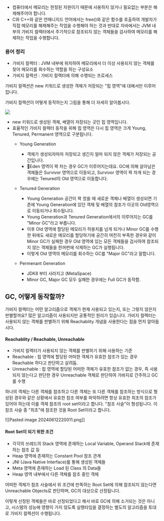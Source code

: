 
- 컴퓨터에서 메모리는 한정된 자원이기 때문에 사용하지 않거나 필요없는 부분은 해제해주어야 합니다.
- C와 C++와 같은 언매니지드 언어에서는 free()와 같은 함수를 호출하여 개발자가 직접 메모리를 해제해주는 작업을 수행해야 하는 것과 반대로 자바에서는 JVM 내부의 가비지 컬렉터에서 주기적으로 참조되지 않는 객체들을 검사하여 메모리를 해제하는 작업을 수행합니다.


### 용어 정리

- 가비지 컬렉터 : JVM 내부에 위치하여 메모리에서 더 이상 사용되지 않는 객체를 찾아 메모리를 회수하는 역할을 하는 구성요소
- 가비지 컬렉션 :  가비지 컬렉터에 의해 수행되는 프로세스


가비지 컬렉션은 new 키워드로 생성한 객체가 저장되는 "힙 영역"에 대해서만 이루어집니다.

가비지 컬렉션이 어떻게 동작하는지 그림을 통해 더 자세히 알아봅시다.

![](https://blog.kakaocdn.net/dn/cA4Dv9/btsuQvxlS8p/1PUKO2vZSVWAhEx7QkYSE1/img.png)

- new 키워드로 생성된 객체, 배열이 저장되는 곳인 힙 영역입니다.
- 효율적인 가비지 컬렉터 동작을 위해 힙 영역은 다시 힙 영역은 크게 Young, Tenured, Permanent 영역으로 구분됩니다.
    - Young Generation 
	    - 객체가 생성되자마자 저장되고 생긴지 얼마 되지 않은 객체가 저장되는 공간입니다. 
	    - Eden 영역이 꽉 차는 경우 GC가 이루어지는데요. GC에 의해 살아남은 객체들은 Survivor 영역으로 이동되고, Survivor 영역이 꽉 차게 되는 경우에는 Tenured의 Old 영역으로 이동합니다.
 
    - Tenured Generation
	    - Young Generation 공간이 꽉 찼을 때 새로운 객체나 배열이 생성되면 기존에 Young Generation에 있던 객체 및 배열의 참조가 이곳의 Old영역으로 이동되거나 회수됩니다. 
        - Young Generation과 Tenured Generation에서의 이루어지는 GC를 "Minor GC"라고 부릅니다.
	    - 이후 Old 영역에 할당된 메모리가 허용치를 넘게 되거나 Minor GC를 수행한 뒤에도 새로운 메모리를 할당하기에 공간히 여전히 부족한 경우와 같이 Minor GC가 실패한 경우 Old 영역에 있는 모든 객체들을 검사하여 참조되지 않는 객체들을 한꺼번에 삭제하는 GC가 실행됩니다. 
        - 이렇게 Old 영역의 메모리를 회수하는 GC를 "Major GC"라고 말합니다.

	- Permenant Generation 
		- JDK8 부터 사라지고 (MetaSpace) 
		- Minor GC, Major GC 모두 실패한 경우에는 Full GC가 동작함.


## GC, 어떻게 동작할까? 

가비지 컬렉터는 어떤 알고리즘으로 객체가 현재 사용되고 있는지, 또는 그렇지 않은지 판별할까요?
많은 알고리즘이 사용되지만 공통적인 원리가 있습니다. 가비지 컬렉터는 사용되지 않는 객체를 판별하기 위해 Reachablity 개념을 사용한다는 점을 먼저 알아둡시다. 

#### Reachablity /  Reachable, Unreachable

- 가비지 컬렉터가 사용되지 않는 객체를 판별하기 위해 사용하는 기준
- Reachable : 힙 영역에 할당된 어떠한 객체가 유효한 참조가 있는 경우 Reachable 하다고 판단하고 살려둠.
- Unreachable : 힙 영역에 할당된 어떠한 객체가 유효한 참조가 없는 경우, 즉 사용되지 않는다고 판단한 경우 Unreachable 객체로 판단하여 가바지로 간주하고 GC를 수행

하나의 객체는 다른 객체를 참조하고 다른 객체는 또 다른 객체를 참조하는 방식으로 형성된 경우와 같은 상황에서 유효한 참조 여부를 파악하려면 항상 유효한 최초의 참조가 있어야 하는데 이를 객체 참조의 root set이라고 합니다. 
"참조 사슬"이 형성됩니다. 이 참조 사슬 중 "최초"에 참조한 것을 Root Set이라고 합니다.

![[Pasted image 20240612220011.png]]

#### Root Set이 되기 위한 조건

- 각각의 쓰레드의 Stack 영역에 존재하는 Local Variable, Operand Stack에 존재하는 참조 값 등
- Heap 영역에 존재하는 Constant Pool 참조 관계
- JNI (Java Native Interface)를 통해 생성된 객체들
- Meta 영역에 존재하는 Load 된 Class 의 Data들
- Heap 영역 내부에서 다른 객체를 참조 중인 객체

어떠한 객체가 참조 사슬에서 위 조건에 만족하는 Root Set에 의해 참조되지 않는다면 Unreachable Objects로 판단하며, GC의 대상으로 선정됩니다.

  

이렇게 선정된 객체들은 바로 선정되었다고 해서 바로 GC에 의해 소거되는 것은 아니고, 시스템의 성능에 영향이 가지 않도록 실행타임을 결정하는 별도의 알고리즘을 토대로 가비지 컬렉션이 수행됩니다.